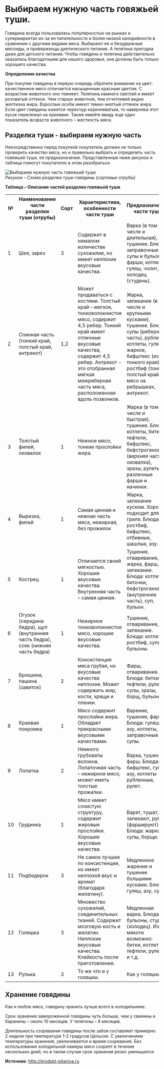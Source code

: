 # Выбираем нужную часть говяжьей туши.
Говядина всегда пользовалась популярностью на рынках и супермаркетах из-за ее питательности и более низкой калорийности в сравнении с другими видами мяса. Выбирают ее и безудержные мясоеды, и приверженцы диетического питания. А телятина пригодна даже для детского питания. Чтобы говядина и телятина действительно оказались благодатными для нашего здоровья, они должны быть только хорошего качества.

**Определение качества**

При покупке говядины в первую очередь обратите внимание на цвет: качественное мясо отличается насыщенным красным цветом. С возрастом животного оно темнеет. Телятина намного светлей и имеет розоватый оттенок. Чем старше животное, тем отчетливей видна желтизна жира. Взрослые особи имеют темно-желтый оттенок жира. Если цвет говядины кажется чересчур коричневатым, то наверняка этот кусок перележал на прилавке. Также имейте ввиду еще один показатель возраста животного – жесткость мяса.

## Разделка туши - выбираем нужную часть

Непосредственно перед покупкой покупатель должен не только проверить качество мяса, но и правильно выбрать и определить часть говяжьей туши, ее предназначение. Представленные ниже рисунок и таблица помогут покупателю в этом разобраться.

![Выбираем нужную часть говяжьей туши](/images/Kulinar/Myaso/govyadina-vybor-razdelka-tushi-otrubi.jpg 'Выбираем нужную часть говяжьей туши')  
_Рисунок – Схема разделки туши говядины (сортовые отрубы)_

**Таблица – Описание частей разделки говяжьей туши**

<table>
<tr><th>№ </th><th>Наименование части разделки туши (отрубы) </th><th>Сорт </th><th>Характеристики, особенности части туши </th><th>Предназначение части туши</th></tr>
<tr><td> 1 </td><td>Шея, зарез </td><td>3 </td><td>Содержит в немалом количестве сухожилия, но имеет неплохие вкусовые качества. </td><td>Варка (в том числе и длительная), тушение.  Блюда: заправочные супы и бульоны, фарши, котлеты, гуляш, чолнт, холодец (студень).  </td></tr>
<tr><td> 2 </td><td>Спинная часть (тонкий край, толстый край, антрекот) </td><td>1,2 </td><td>Может продаваться с костями. Толстый край – мягкое, тонковолокнистое мясо, содержит 4,5 ребер. Тонкий край имеет отличные вкусовые качества, содержит 4,5 ребер. Антрекот - это отобранная мягкая межреберная часть мяса, расположенная вдоль позвонков. </td><td>Жарка, запекание (в том числе и крупными кусками), тушение. Блюда: супы (реберная часть), рубленые котлеты, гуляш, жаркое, бифштекс (из тонкого края), ростбиф (тонкий, толстый край), мясо на ребрышках, антрекот.  </td></tr>
<tr><td> 3 </td><td>Толстый филей, оковалок </td><td>1 </td><td>Нежное мясо, тонкие прослойки жира. </td><td>Жарка (в том числе и быстрая), тушение. Блюда: котлеты, битки, тефтели, бифштекс, бефстроганов (верхняя часть оковалка), зразы, рулеты, различные фарши и начинки.  </td></tr>
<tr><td> 4 </td><td>Вырезка, филей </td><td> 1 </td><td>Самая ценная и нежная часть мяса, нежирная, без прожилок </td><td>Жарка, запекание куском. Хорошо подходит для гриля. Блюда: ростбиф, бифштекс, отбивные, шашлык, азу.  </td></tr>
<tr><td> 5 </td><td>Кострец </td><td>1 </td><td>Отличается своей мягкостью. Хорошие вкусовые качества. Внутренняя часть – самая ценная. </td><td>Тушение, отваривание, жарка, фарш, запекание. Блюда: котлеты, биточки, бефстроганов (внутренняя часть), суп, бульон.  </td></tr>
<tr><td> 6 </td><td>Огузок (середина бедра), щуп (внутренняя часть бедра), ссек (нижняя часть бедра) </td><td> 1 </td><td>Нежирное тонковолокнистое мясо, хорошие вкусовые качества. </td><td>Тушение, отваривание, запекание. Блюда: котлеты, ростбиф, супы, бульоны.  </td></tr>
<tr><td> 7 </td><td>Брюшина, пашина (завиток) </td><td> 2 </td><td>Консистенция мяса грубая, но вкусовые качества неплохие. Может содержать жир, кости, хрящи и пленки. </td><td>Фарш, отваривание. Блюда: битки, тефтели, рулет, супы, зразы, борщ, бульон.  </td></tr>
<tr><td> 8 </td><td>Краевая покромка </td><td> 1 </td><td>Мясо содержит прослойки жира. Обладает прекрасными вкусовыми качествами. </td><td>Варение, тушение, фарш. Блюда: гуляш, азу, котлеты, заправочные супы.  </td></tr>
<tr><td> 9 </td><td>Лопатка </td><td>2 </td><td>Немного грубоваты волокна. Лопаточная часть – нежирное мясо, может иметь толстые прожилки. </td><td>Варка, тушение, фарш. Блюда: бифштекс, гуляш, азу, котлеты рубленные, рулет.  </td></tr>
<tr><td> 10 </td><td>Грудинка </td><td> 1 </td><td>Мясо имеет слоистую структуру, содержит жировые прослойки. Хорошие вкусовые качества. </td><td>Варят, тушат, запекают, рубят (фаршируют). Блюда: жаркое, супы, борщи.  </td></tr>
<tr><td> 11 </td><td>Подбедерок </td><td> 3 </td><td>Не самое лучшее по консистенции, но имеет неплохой вкус и аромат (благодаря желатину). </td><td>Медленное жарение и тушение большими кусками. Блюда: гуляш, азу, супы.  </td></tr>
<tr><td> 12 </td><td>Голяшка </td><td>3 </td><td>Множество сухожилий, соединительных тканей. Содержит мозговую кость и желатин. Неплохие вкусовые качества. Клейкость после приготовления. </td><td>Медленная варка. Блюда: бульоны, студни (холодец). Из мякоти возможно: битки, котлеты, тефтели, рулеты и т.д.  </td></tr>
<tr><td> 13 </td><td>Рулька </td><td> 3 </td><td>То же что и у голяшки. </td><td>Как у голяшки.  </td></tr>
</table>

## Хранение говядины

Как и любое мясо, говядину хранить лучше всего в холодильнике.

Срок хранения замороженной говядины чуть больше, чем у свинины и баранины – около 10 месяцев. У телятины – 8 месяцев.

Длительность созревания говядины после забоя составляет примерно 2 недели при температуре 1-2 градусов Цельсия. С увеличением температуры хранения, увеличивается и время созревания. Без использования холодильной камеры мясо созреет в течение нескольких дней, но в таком случае срок хранения резко уменьшится.

**Источник**: http://produkt-pitaniya.ru
